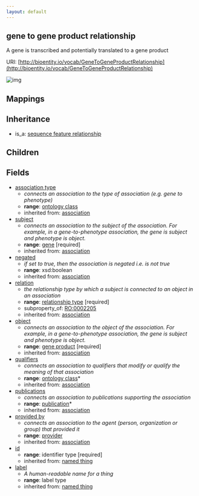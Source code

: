 ```yaml
---
layout: default
---
```


## gene to gene product relationship


A gene is transcribed and potentially translated to a gene product

URI: [http://bioentity.io/vocab/GeneToGeneProductRelationship](http://bioentity.io/vocab/GeneToGeneProductRelationship)


![img](http://yuml.me/diagram/nofunky/class/%5Bsequence%20feature%20relationship%5D%5E-%5Bgene%20to%20gene%20product%20relationship%5D%2C%20%5Bgene%20to%20gene%20product%20relationship%5D-association%20type%20%3E%5Bontology%20class%5D%2C%20%5Bgene%20to%20gene%20product%20relationship%5D-subject%20%3E%5Bgene%5D%2C%20%5Bgene%20or%20gene%20product%5D%5E-%5Bgene%5D%2C%20%5Bgene%5D-in%20taxon%20%3E%5Borganism%20taxon%5D%2C%20%5Bontology%20class%5D%5E-%5Borganism%20taxon%5D%2C%20%5Bgene%20to%20gene%20product%20relationship%5D-relation%20%3E%5Brelationship%20type%5D%2C%20%5Bgene%20to%20gene%20product%20relationship%5D-object%20%3E%5Bgene%20product%5D%2C%20%5Bgene%20or%20gene%20product%5D%5E-%5Bgene%20product%5D%2C%20%5Bgene%20product%5D-in%20taxon%20%3E%5Borganism%20taxon%5D%2C%20%5Bgene%20to%20gene%20product%20relationship%5D-qualifiers%20%3E%5Bontology%20class%5D%2C%20%5Bgene%20to%20gene%20product%20relationship%5D-publications%20%3E%5Bpublication%5D%2C%20%5Binformation%20content%20entity%5D%5E-%5Bpublication%5D%2C%20%5Bgene%20to%20gene%20product%20relationship%5D-provided%20by%20%3E%5Bprovider%5D%2C%20%5Badministrative%20entity%5D%5E-%5Bprovider%5D)
## Mappings


## Inheritance

 *  is_a: [sequence feature relationship](SequenceFeatureRelationship.html)

## Children



## Fields

 * [association type](association_type.html)
    * _connects an association to the type of association (e.g. gene to phenotype)_
    * __range__: [ontology class](OntologyClass.html)
    * inherited from: [association](Association.html)
 * [subject](subject.html)
    * _connects an association to the subject of the association. For example, in a gene-to-phenotype association, the gene is subject and phenotype is object._
    * __range__: [gene](Gene.html) [required]
    * inherited from: [association](Association.html)
 * [negated](negated.html)
    * _if set to true, then the association is negated i.e. is not true_
    * __range__: xsd:boolean
    * inherited from: [association](Association.html)
 * [relation](relation.html)
    * _the relationship type by which a subject is connected to an object in an association_
    * __range__: [relationship type](RelationshipType.html) [required]
    * subproperty_of: [RO:0002205](http://purl.obolibrary.org/obo/RO_0002205)
    * inherited from: [association](Association.html)
 * [object](object.html)
    * _connects an association to the object of the association. For example, in a gene-to-phenotype association, the gene is subject and phenotype is object._
    * __range__: [gene product](GeneProduct.html) [required]
    * inherited from: [association](Association.html)
 * [qualifiers](qualifiers.html)
    * _connects an association to qualifiers that modify or qualify the meaning of that association_
    * __range__: [ontology class](OntologyClass.html)*
    * inherited from: [association](Association.html)
 * [publications](publications.html)
    * _connects an association to publications supporting the association_
    * __range__: [publication](Publication.html)*
    * inherited from: [association](Association.html)
 * [provided by](provided_by.html)
    * _connects an association to the agent (person, organization or group) that provided it_
    * __range__: [provider](Provider.html)
    * inherited from: [association](Association.html)
 * [id](id.html)
    * __range__: identifier type [required]
    * inherited from: [named thing](NamedThing.html)
 * [label](label.html)
    * _A human-readable name for a thing_
    * __range__: label type
    * inherited from: [named thing](NamedThing.html)
